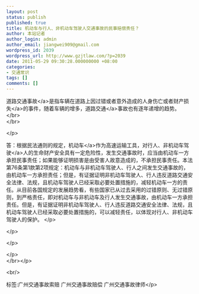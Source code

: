 ```yaml
---
layout: post
status: publish
published: true
title: 机动车与行人、非机动车驾驶人交通事故的民事赔偿责任？
author: 本站记者
author_login: admin
author_email: jiangwei909@gmail.com
wordpress_id: 2039
wordpress_url: http://www.gzjtlaw.com/?p=2039
date: 2011-05-29 09:30:28.000000000 +08:00
categories:
- 交通常识
tags: []
comments: []
---
```

<p>道路<a>交通事故<&#47;a>是指车辆在道路上因过错或者意外造成的人身伤亡或者<a>财产损失<&#47;a>的事件，随着车辆的增多，<a>道路交通<&#47;a>事故也有逐年递增的趋势。<br><&#47;br><br><&#47;br><p><&#47;p><p>答：根据民法通则的规定，<a>机动车<&#47;a>作为高速运输工具，对行人、非机动车<a>驾驶<&#47;a>人的生命财产安全具有一定危险性，发生交通事故时，应当由机动车一方承担民事责任；如果能够证明损害是由受害人故意造成的，不承担民事责任。本法第76条第1款第2项规定：机动车与非机动车驾驶人、行人之间发生交通事故的，由机动车一方承担责任；但是，有证据证明非机动车驾驶人、行人违反道路交通安全法律、法规，且机动车驾驶人已经采取必要处置措施的，减轻机动车一方的责任。从目前各国规定的发展趋势看，有些国家已从过去采用的过错原则、无过错原则，到严格责任，即对机动车与非机动车及行人发生交通事故，由机动车一方承担责任。但是，有证据证明非机动车驾驶人、行人违反道路交通安全法律、法规，且机动车驾驶人已经采取必要处置措施的，可以减轻责任，以体现对行人、非机动车驾驶人的保护。 <&#47;p><p><&#47;p><p><&#47;p><p><&#47;p><br><&#47;br><&#47;p><br&#47;><p>标签:广州交通事故索赔 广州交通事故赔偿 广州交通事故律师<&#47;p>
